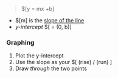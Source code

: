 > $[y = mx +b]

- $[m] is the [slope of the line][1]
- _y-intercept_ $[ = (0, b)]


### Graphing
1. Plot the y-intercept
2. Use the slope as your $[ (rise) / (run) ]
3. Draw *through* the two points

[1]: /College-Math/Slope-of-a-line.md